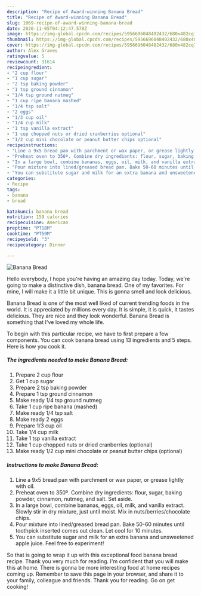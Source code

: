 ```yaml
---
description: "Recipe of Award-winning Banana Bread"
title: "Recipe of Award-winning Banana Bread"
slug: 1069-recipe-of-award-winning-banana-bread
date: 2020-11-05T04:12:47.578Z
image: https://img-global.cpcdn.com/recipes/5956696048402432/680x482cq70/banana-bread-recipe-main-photo.jpg
thumbnail: https://img-global.cpcdn.com/recipes/5956696048402432/680x482cq70/banana-bread-recipe-main-photo.jpg
cover: https://img-global.cpcdn.com/recipes/5956696048402432/680x482cq70/banana-bread-recipe-main-photo.jpg
author: Alex Graves
ratingvalue: 5
reviewcount: 31614
recipeingredient:
- "2 cup flour"
- "1 cup sugar"
- "2 tsp baking powder"
- "1 tsp ground cinnamon"
- "1/4 tsp ground nutmeg"
- "1 cup ripe banana mashed"
- "1/4 tsp salt"
- "2 eggs"
- "1/3 cup oil"
- "1/4 cup milk"
- "1 tsp vanilla extract"
- "1 cup chopped nuts or dried cranberries optional"
- "1/2 cup mini chocolate or peanut butter chips optional"
recipeinstructions:
- "Line a 9x5 bread pan with parchment or wax paper, or grease lightly with oil."
- "Preheat oven to 350º. Combine dry ingredients: flour, sugar, baking powder, cinnamon, nutmeg, and salt. Set aside."
- "In a large bowl, combine bananas, eggs, oil, milk, and vanilla extract. Slowly stir in dry mixture, just until moist. Mix in nuts/berries/chocolate chips."
- "Pour mixture into lined/greased bread pan. Bake 50-60 minutes until toothpick inserted comes out clean. Let cool for 10 minutes."
- "You can substitute sugar and milk for an extra banana and unsweetened apple juice. Feel free to experiment!"
categories:
- Recipe
tags:
- banana
- bread

katakunci: banana bread 
nutrition: 159 calories
recipecuisine: American
preptime: "PT18M"
cooktime: "PT59M"
recipeyield: "3"
recipecategory: Dinner

---
```



![Banana Bread](https://img-global.cpcdn.com/recipes/5956696048402432/680x482cq70/banana-bread-recipe-main-photo.jpg)

Hello everybody, I hope you're having an amazing day today. Today, we're going to make a distinctive dish, banana bread. One of my favorites. For mine, I will make it a little bit unique. This is gonna smell and look delicious.



Banana Bread is one of the most well liked of current trending foods in the world. It is appreciated by millions every day. It is simple, it is quick, it tastes delicious. They are nice and they look wonderful. Banana Bread is something that I've loved my whole life.


To begin with this particular recipe, we have to first prepare a few components. You can cook banana bread using 13 ingredients and 5 steps. Here is how you cook it.

<!--inarticleads1-->

##### The ingredients needed to make Banana Bread:

1. Prepare 2 cup flour
1. Get 1 cup sugar
1. Prepare 2 tsp baking powder
1. Prepare 1 tsp ground cinnamon
1. Make ready 1/4 tsp ground nutmeg
1. Take 1 cup ripe banana (mashed)
1. Make ready 1/4 tsp salt
1. Make ready 2 eggs
1. Prepare 1/3 cup oil
1. Take 1/4 cup milk
1. Take 1 tsp vanilla extract
1. Take 1 cup chopped nuts or dried cranberries (optional)
1. Make ready 1/2 cup mini chocolate or peanut butter chips (optional)




<!--inarticleads2-->

##### Instructions to make Banana Bread:

1. Line a 9x5 bread pan with parchment or wax paper, or grease lightly with oil.
1. Preheat oven to 350º. Combine dry ingredients: flour, sugar, baking powder, cinnamon, nutmeg, and salt. Set aside.
1. In a large bowl, combine bananas, eggs, oil, milk, and vanilla extract. Slowly stir in dry mixture, just until moist. Mix in nuts/berries/chocolate chips.
1. Pour mixture into lined/greased bread pan. Bake 50-60 minutes until toothpick inserted comes out clean. Let cool for 10 minutes.
1. You can substitute sugar and milk for an extra banana and unsweetened apple juice. Feel free to experiment!




So that is going to wrap it up with this exceptional food banana bread recipe. Thank you very much for reading. I'm confident that you will make this at home. There is gonna be more interesting food at home recipes coming up. Remember to save this page in your browser, and share it to your family, colleague and friends. Thank you for reading. Go on get cooking!

